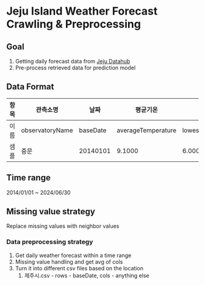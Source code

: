 # Jeju Island Weather Forecast Crawling & Preprocessing

## Goal

1. Getting daily forecast data from [Jeju Datahub](https://www.jejudatahub.net/)
2. Pre-process retrieved data for prediction model

## Data Format

| 항목  | 관측소명            | 날짜       | 평균기온               | 최저기온              | 최저기온시간대               | 최고기온               | 최고기온시간대                | 일일강수량         | 최대풍속             |최대풍속시간대|평균풍속|최대풍속방향|
|-------|-----------------|----------|--------------------|-------------------|-----------------------|--------------------|------------------------|---------------|------------------|------------------|------------------|------------------|
| 이름    | observatoryName | baseDate | averageTemperature | lowestTemperature | lowestTemperatureTime | highestTemperature | highestTemperatureTime | dailyRainfall | maximumWindSpeed |maximumWindSpeedTime|averageWindSpeed|maximumWindSpeedDirection|
| 샘플 | 중문              | 20140101 | 9.1000             | 6.0000            | 2052                  | 13.2000            | 1348                   | 0.0000        | 5.2000           |1246|1.6000|316.3000|

## Time range

2014/01/01 ~ 2024/06/30

## Missing value strategy

Replace missing values with neighbor values

### Data preprocessing strategy

1. Get daily weather forecast within a time range
2. Missing value handling and get avg of cols
3. Turn it into different csv files based on the location
    1. 제주시.csv - rows - baseDate, cols - anything else
